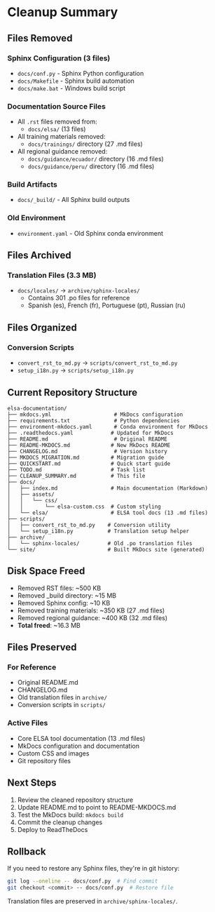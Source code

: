 # Cleanup Summary

## Files Removed

### Sphinx Configuration (3 files)
- `docs/conf.py` - Sphinx Python configuration
- `docs/Makefile` - Sphinx build automation
- `docs/make.bat` - Windows build script

### Documentation Source Files
- All `.rst` files removed from:
  - `docs/elsa/` (13 files)
- All training materials removed:
  - `docs/trainings/` directory (27 .md files)
- All regional guidance removed:
  - `docs/guidance/ecuador/` directory (16 .md files)
  - `docs/guidance/peru/` directory (16 .md files)

### Build Artifacts
- `docs/_build/` - All Sphinx build outputs

### Old Environment
- `environment.yaml` - Old Sphinx conda environment

## Files Archived

### Translation Files (3.3 MB)
- `docs/locales/` → `archive/sphinx-locales/`
  - Contains 301 .po files for reference
  - Spanish (es), French (fr), Portuguese (pt), Russian (ru)

## Files Organized

### Conversion Scripts
- `convert_rst_to_md.py` → `scripts/convert_rst_to_md.py`
- `setup_i18n.py` → `scripts/setup_i18n.py`

## Current Repository Structure

```
elsa-documentation/
├── mkdocs.yml                    # MkDocs configuration
├── requirements.txt              # Python dependencies
├── environment-mkdocs.yaml       # Conda environment for MkDocs
├── .readthedocs.yaml            # Updated for MkDocs
├── README.md                     # Original README
├── README-MKDOCS.md             # New MkDocs README
├── CHANGELOG.md                  # Version history
├── MKDOCS_MIGRATION.md          # Migration guide
├── QUICKSTART.md                # Quick start guide
├── TODO.md                      # Task list
├── CLEANUP_SUMMARY.md           # This file
├── docs/
│   ├── index.md                 # Main documentation (Markdown)
│   ├── assets/
│   │   └── css/
│   │       └── elsa-custom.css  # Custom styling
│   └── elsa/                    # ELSA tool docs (13 .md files)
├── scripts/
│   ├── convert_rst_to_md.py    # Conversion utility
│   └── setup_i18n.py           # Translation setup helper
├── archive/
│   └── sphinx-locales/         # Old .po translation files
└── site/                       # Built MkDocs site (generated)
```

## Disk Space Freed

- Removed RST files: ~500 KB
- Removed _build directory: ~15 MB
- Removed Sphinx config: ~10 KB
- Removed training materials: ~350 KB (27 .md files)
- Removed regional guidance: ~400 KB (32 .md files)
- **Total freed**: ~16.3 MB

## Files Preserved

### For Reference
- Original README.md
- CHANGELOG.md
- Old translation files in `archive/`
- Conversion scripts in `scripts/`

### Active Files
- Core ELSA tool documentation (13 .md files)
- MkDocs configuration and documentation
- Custom CSS and images
- Git repository files

## Next Steps

1. Review the cleaned repository structure
2. Update README.md to point to README-MKDOCS.md
3. Test the MkDocs build: `mkdocs build`
4. Commit the cleanup changes
5. Deploy to ReadTheDocs

## Rollback

If you need to restore any Sphinx files, they're in git history:
```bash
git log --oneline -- docs/conf.py  # Find commit
git checkout <commit> -- docs/conf.py  # Restore file
```

Translation files are preserved in `archive/sphinx-locales/`.
